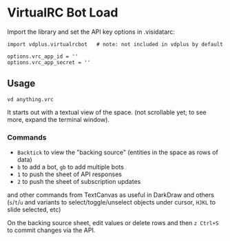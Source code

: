 # VirtualRC Bot Load

Import the library and set the API key options in .visidatarc:

    import vdplus.virtualrcbot   # note: not included in vdplus by default

    options.vrc_app_id = ''
    options.vrc_app_secret = ''

## Usage

    vd anything.vrc

It starts out with a textual view of the space.  (not scrollable yet; to see more, expand the terminal window).

### Commands

- `Backtick` to view the "backing source" (entities in the space as rows of data)
- `b` to add a bot, `gb` to add multiple bots
- `1` to push the sheet of API responses
- `2` to push the sheet of subscription updates

and other commands from TextCanvas as useful in DarkDraw and others (`s`/`t`/`u` and variants to select/toggle/unselect objects under cursor, `HJKL` to slide selected, etc)

On the backing source sheet, edit values or delete rows and then `z Ctrl+S` to commit changes via the API.
